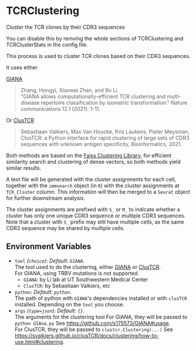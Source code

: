 # TCRClustering

Cluster the TCR clones by their CDR3 sequences

You can disable this by remving the whole sections of
TCRClustering and TCRClusterStats in the config file.<br />

This process is used to cluster TCR clones based on their CDR3 sequences.<br />

It uses either

[GIANA](https://github.com/s175573/GIANA)

> Zhang, Hongyi, Xiaowei Zhan, and Bo Li.<br />
> "GIANA allows computationally-efficient TCR clustering and multi-disease
> repertoire classification by isometric transformation."
> Nature communications 12.1 (2021): 1-11.<br />

Or [ClusTCR](https://github.com/svalkiers/clusTCR)

> Sebastiaan Valkiers, Max Van Houcke, Kris Laukens, Pieter Meysman,
> ClusTCR: a Python interface for rapid clustering of large sets of CDR3
> sequences with unknown antigen specificity,
> Bioinformatics, 2021.<br />

Both methods are based on the
[Faiss Clustering Library](https://github.com/facebookresearch/faiss),
for efficient similarity search and clustering of dense vectors, so both methods
yield similar results.<br />

A text file will be generated with the cluster assignments for each cell, together
with the `immunarch` object (in `R`) with the cluster assignments at `TCR_Clsuter`
column. This information will then be merged to a `Seurat` object for further
downstream analysis.<br />

The cluster assignments are prefixed with `S_` or `M_` to indicate whether a
cluster has only one unique CDR3 sequence or multiple CDR3 sequences.<br />
Note that a cluster with `S_` prefix may still have multiple cells, as the same
CDR3 sequence may be shared by multiple cells.<br />

## Environment Variables

- `tool` *(`choice`)*: *Default: `GIANA`*. <br />
    The tool used to do the clustering, either
    [GIANA](https://github.com/s175573/GIANA) or
    [ClusTCR](https://github.com/svalkiers/clusTCR).<br />
    For GIANA, using TRBV mutations is not supported
    - `GIANA`:
        by Li lab at UT Southwestern Medical Center
    - `ClusTCR`:
        by Sebastiaan Valkiers, etc
- `python`: *Default: `python`*. <br />
    The path of python with `GIANA`'s dependencies installed
    or with `clusTCR` installed. Depending on the `tool` you choose.<br />
- `args` *(`type=json`)*: *Default: `{}`*. <br />
    The arguments for the clustering tool
    For GIANA, they will be passed to `python GIAna.py`
    See <https://github.com/s175573/GIANA#usage>.<br />
    For ClusTCR, they will be passed to `clustcr.Clustering(...)`
    See <https://svalkiers.github.io/clusTCR/docs/clustering/how-to-use.html#clustering>.<br />


